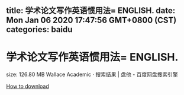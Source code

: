 
title: 学术论文写作英语惯用法= ENGLISH.
date: Mon Jan 06 2020 17:47:56 GMT+0800 (CST)    
categories: baidu
---

# 学术论文写作英语惯用法= ENGLISH.
size: 126.80 MB
 Wallace Academic · 搜索结果 | 盘他 - 百度网盘搜索引擎
 

[How to download](https://bpcam.bemobtrk.com/go/2ceec3aa-1ca2-46d6-b9ff-aaa5c184517c?jno=1364)